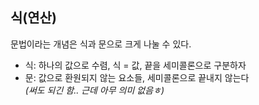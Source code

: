 ## 식(연산)

문법이라는 개념은 식과 문으로 크게 나눌 수 있다.

- 식: 하나의 값으로 수렴, 식 = 값, 끝을 세미콜론으로 구분하자
- 문: 값으로 환원되지 않는 요소들, 세미콜론으로 끝내지 않는다  
  _(써도 되긴 함.. 근데 아무 의미 없음ㅎ)_
